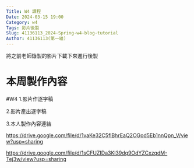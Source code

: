 ```yaml
---
Title: W4 課程
Date: 2024-03-15 19:00
Category: w4
Tags: 影片後製
Slug: 41136113_2024-Spring-w4-blog-tutorial
Author: 41136113(第一組)
---
```


將之前老師錄製的影片下載下來進行後製

<!-- PELICAN_END_SUMMARY -->

# 本周製作內容
#W4
1.影片作逐字稿

2.影片產出逐字稿

3.本人製作內容連結

https://drive.google.com/file/d/1vaKe32C5flBhrEaQ2OGod5Eb1nnQpn_V/view?usp=sharing

https://drive.google.com/file/d/1sCFUZIDa3Kl39dq9OdYZCxzqdM-Tej3w/view?usp=sharing



